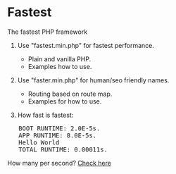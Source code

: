 # Fastest
The fastest PHP framework

1. Use "fastest.min.php" for fastest performance. 
   - Plain and vanilla PHP.
   - Examples how to use.

2. Use "faster.min.php" for human/seo friendly names.
   - Routing based on route map.
   - Examples for how to use.

3. How fast is fastest:
<pre>
   BOOT RUNTIME: 2.0E-5s.
   APP RUNTIME: 8.0E-5s.
   Hello World
   TOTAL RUNTIME: 0.00011s.
</pre>

How many per second?
<a href="https://www.google.co.uk/search?q=60/0.00012&ie=utf-8&oe=utf-8&gws_rd=cr&ei=VI3KVJVoxK1Tq4eEgA4#q=60%2F0.00011">Check here</a>
